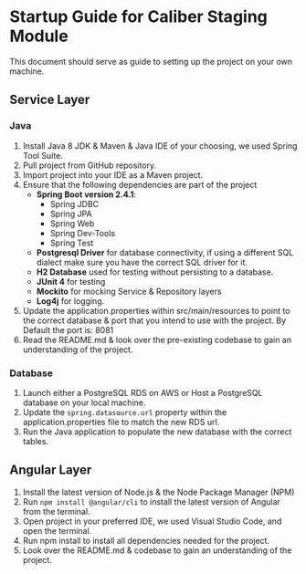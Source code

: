 # Startup Guide for Caliber Staging Module
This document should serve as guide to setting up the project on your own machine.
## Service Layer
### Java
1. Install Java 8 JDK & Maven & Java IDE of your choosing, we used Spring Tool Suite.
2. Pull project from GitHub repository.
3. Import project into your IDE as a Maven project.
4. Ensure that the following dependencies are part of the project
    - **Spring Boot version 2.4.1**:
        - Spring JDBC
        - Spring JPA
        - Spring Web
        - Spring Dev-Tools
        - Spring Test
    - **Postgresql Driver** for database connectivity, if using a different SQL dialect make sure you have the correct SQL driver for it.
    - **H2 Database** used for testing without persisting to a database.
    - **JUnit 4** for testing
    - **Mockito** for mocking Service & Repository layers
    - **Log4j** for logging.
5. Update the application.properties within src/main/resources to point to the correct database & port that you intend to use with the project. By Default the port is: 8081
6. Read the README.md & look over the pre-existing codebase to gain an understanding of the project.
### Database
1. Launch either a PostgreSQL RDS on AWS or Host a PostgreSQL database on your local machine. 
2. Update the ```spring.datasource.url``` property within the application.properties file to match the new RDS url.
3. Run the Java application to populate the new database with the correct tables.

## Angular Layer
1. Install the latest version of Node.js & the Node Package Manager (NPM)
2. Run ```npm install @angular/cli``` to install the latest version of Angular from the terminal.
3. Open project in your preferred IDE, we used Visual Studio Code, and open the terminal.
4. Run npm install to install all dependencies needed for the project.
5. Look over the README.md & codebase to gain an understanding of the project.



       
